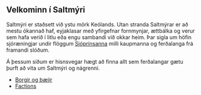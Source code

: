 ## Velkominn í Saltmýri

Saltmýri er staðsett við ystu mörk Keólands. 
Utan stranda Saltmýrar er að mestu ókannað haf, eyjaklasar með yfirgefnar fornmynjar, ættbálka og verur sem hafa verið í litlu eða engu sambandi við okkar heim. 
Þar sigla um höfin sjóræningjar undir flöggum [Sjóprinsanna](factions.md#sjóprinsarnir) milli kaupmanna og ferðalanga frá framandi slóðum.

Á þessum síðum er hisnsvegar hægt að finna allt sem ferðalangar gætu þurft að vita um Saltmýri og nágrenni. 

- [Borgir og bæjir](cities.md)
- [Factions](factions.md)
